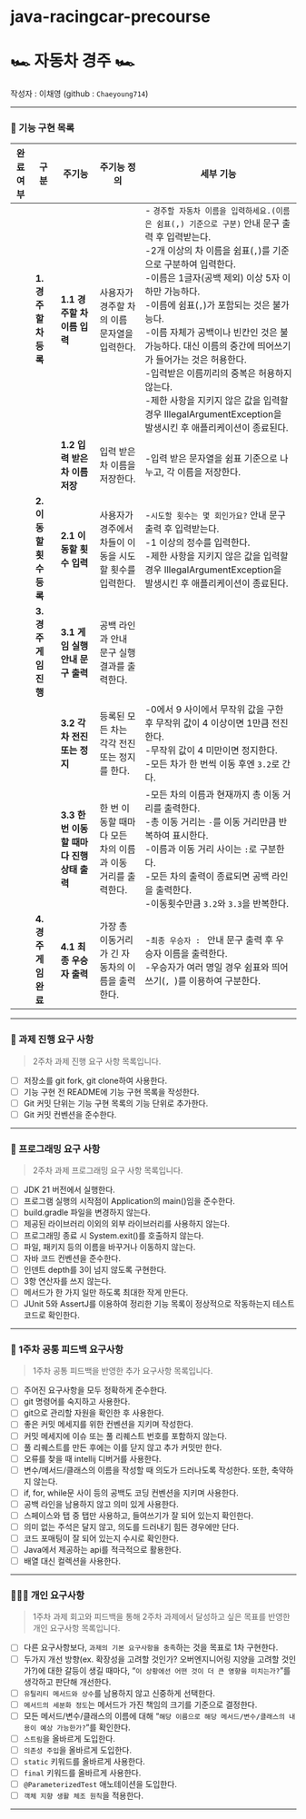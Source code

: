# java-racingcar-precourse

# 🏎️ 자동차 경주 🏎️
작성자 : 이채영 (github : `Chaeyoung714`)

---

### 🚗 기능 구현 목록
| 완료여부 | 구분 | 주기능               | 주기능 정의                             | 세부 기능                                                                                                                                                                                                                                                                                                                                        |
|-----| --- |---|------------------------------------|----------------------------------------------------------------------------------------------------------------------------------------------------------------------------------------------------------------------------------------------------------------------------------------------------------------------------------------------|
|     | **1. 경주할 차 등록** | **1.1 경주할 차 이름 입력** | 사용자가 경주할 차의 이름 문자열을 입력한다.          | - `경주할 자동차 이름을 입력하세요.(이름은 쉼표(,) 기준으로 구분)` 안내 문구 출력 후 입력받는다.<br>-2개 이상의 차 이름을 쉼표(`,`)를 기준으로 구분하여 입력한다.<br>-이름은 1글자(공백 제외) 이상 5자 이하만 가능하다.<br>-이름에 쉼표(`,`)가 포함되는 것은 불가능다.<br>-이름 자체가 공백이나 빈칸인 것은 불가능하다. 대신 이름의 중간에 띄어쓰기가 들어가는 것은 허용한다.<br>-입력받은 이름끼리의 중복은 허용하지 않는다.<br>-제한 사항을 지키지 않은 값을 입력할 경우 IllegalArgumentException을 발생시킨 후 애플리케이션이 종료된다. |
|     |  | **1.2 입력 받은 차 이름 저장** | 입력 받은 차 이름을 저장한다.                  | -입력 받은 문자열을 쉼표 기준으로 나누고, 각 이름을 저장한다.                                                                                                                                                                                                                                                                                                         |
|     | **2. 이동할 횟수 등록** | **2.1 이동할 횟수 입력** | 사용자가 경주에서 차들이 이동을 시도할 횟수를 입력한다.    | -`시도할 횟수는 몇 회인가요?` 안내 문구 출력 후 입력받는다.<br>-1 이상의 정수를 입력한다.<br>-제한 사항을 지키지 않은 값을 입력할 경우 IllegalArgumentException을 발생시킨 후 애플리케이션이 종료된다.                                                                                                                                                                                                          |
|     | **3. 경주 게임 진행** | **3.1 게임 실행 안내 문구 출력** | 공백 라인과 안내 문구 실행 결과를 출력한다.          |                                                                                                                                                                                                                                                                                                                                              |
|     |  | **3.2 각 차 전진 또는 정지** | 등록된 모든 차는 각각 전진 또는 정지를 한다.         | -0에서 9 사이에서 무작위 값을 구한 후 무작위 값이 4 이상이면 1만큼 전진한다.<br>-무작위 값이 4 미만이면 정지한다.<br>-모든 차가 한 번씩 이동 후엔 `3.2`로 간다.                                                                                                                                                                                                                                      |
|     |  | **3.3 한 번 이동할 때마다 진행 상태 출력** | 한 번 이동할 때마다 모든 차의 이름과 이동 거리를 출력한다. | -모든 차의 이름과 현재까지 총 이동 거리를 출력한다.<br>-총 이동 거리는 `-`를 이동 거리만큼 반복하여 표시한다.<br>-이름과 이동 거리 사이는 ` : `로  구분한다.<br>-모든 차의 출력이 종료되면 공백 라인을 출력한다. <br>-이동횟수만큼 `3.2`와 `3.3`을 반복한다.                                                                                                                                                                          |
|     | **4. 경주 게임 완료** | **4.1 최종 우승자 출력** | 가장 총 이동거리가 긴 자동차의 이름을 출력한다.        | -`최종 우승자 : ` 안내 문구 출력 후 우승자 이름을 출력한다.<br>-우승자가 여러 명일 경우 쉼표와 띄어쓰기(`, `)를 이용하여 구분한다.                                                                                                                                                                                                                                                           |

---

### 🚙 과제 진행 요구 사항

> 2주차 과제 진행 요구 사항 목록입니다.

- [ ]  저장소를 git fork, git clone하여 사용한다.
- [ ]  기능 구현 전 README에 기능 구현 목록을 작성한다.
- [ ]  Git 커밋 단위는 기능 구현 목록의 기능 단위로 추가한다.
- [ ]  Git 커밋 컨벤션을 준수한다.

---
### 🚕 프로그래밍 요구 사항



> 2주차 과제 프로그래밍 요구 사항 목록입니다.

- [ ]  JDK 21 버전에서 실행한다.
- [ ]  프로그램 실행의 시작점이 Application의 main()임을 준수한다.
- [ ]  build.gradle 파일을 변경하지 않는다.
- [ ]  제공된 라이브러리 이외의 외부 라이브러리를 사용하지 않는다.
- [ ]  프로그래밍 종료 시 System.exit()를 호출하지 않는다.
- [ ]  파일, 패키지 등의 이름을 바꾸거나 이동하지 않는다.
- [ ]  자바 코드 컨벤션을 준수한다.
- [ ]  인덴트 depth를 3이 넘지 않도록 구현한다.
- [ ]  3항 연산자를 쓰지 않는다.
- [ ]  메서드가 한 가지 일만 하도록 최대한 작게 만든다.
- [ ]  JUnit 5와 AssertJ를 이용하여 정리한 기능 목록이 정상적으로 작동하는지 테스트 코드로 확인한다.

---
### 🚓 1주차 공통 피드백 요구사항

> 1주차 공통 피드백을 반영한 추가 요구사항 목록입니다.

- [ ]  주어진 요구사항을 모두 정확하게 준수한다.
- [ ]  git 명령어를 숙지하고 사용한다.
- [ ]  git으로 관리할 자원을 확인한 후 사용한다.
- [ ]  좋은 커밋 메세지를 위한 컨벤션을 지키며 작성한다.
- [ ]  커밋 메세지에 이슈 또는 풀 리퀘스트 번호를 포함하지 않는다.
- [ ]  풀 리퀘스트를 만든 후에는 이를 닫지 않고 추가 커밋만 한다.
- [ ]  오류를 찾을 때 intellij 디버거를 사용한다.
- [ ]  변수/메서드/클래스의 이름을 작성할 때 의도가 드러나도록 작성한다. 또한, 축약하지 않는다.
- [ ]  if, for, while문 사이 등의 공백도 코딩 컨벤션을 지키며 사용한다.
- [ ]  공백 라인을 남용하지 않고 의미 있게 사용한다.
- [ ]  스페이스와 탭 중 탭만 사용하고, 들여쓰기가 잘 되어 있는지 확인한다.
- [ ]  의미 없는 주석은 달지 않고, 의도를 드러내기 힘든 경우에만 단다.
- [ ]  코드 포매팅이 잘 되어 있는지 수시로 확인한다.
- [ ]  Java에서 제공하는 api를 적극적으로 활용한다.
- [ ]  배열 대신 컬렉션을 사용한다.

---
### 👩🏻‍💻 개인 요구사항

> 1주차 과제 회고와 피드백을 통해 2주차 과제에서 달성하고 싶은 목표를 반영한 개인 요구사항 목록입니다.

- [ ]  다른 요구사항보다, `과제의 기본 요구사항을 충족`하는 것을 목표로 1차 구현한다.
- [ ]  두가지 개선 방향(ex. 확장성을 고려할 것인가? 오버엔지니어링 지양을 고려할 것인가?)에 대한 갈등이 생길 때마다, “`이 상황에선 어떤 것이 더 큰 영향을 미치는가?`”를 생각하고 판단해 개선한다.
- [ ]  `유틸리티 메서드와 상수`를 남용하지 않고 신중하게 선택한다.
- [ ]  `메서드의 세분화 정도`는 메서드가 가진 책임의 크기를 기준으로 결정한다.
- [ ]  모든 메서드/변수/클래스의 이름에 대해 “`해당 이름으로 해당 메서드/변수/클래스의 내용이 예상 가능한가?`”를 확인한다.
- [ ]  `스트림`을 올바르게 도입한다.
- [ ]  `의존성 주입`을 올바르게 도입한다.
- [ ]  `static` 키워드를 올바르게 사용한다.
- [ ]  `final` 키워드를 올바르게 사용한다.
- [ ]  `@ParameterizedTest` 애노테이션을 도입한다.
- [ ]  `객체 지향 생활 체조 원칙`을 적용한다.

---